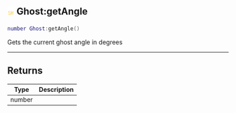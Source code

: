 ## ![shared](.gitbook/assets/shared.png) Ghost:getAngle


```lua
number Ghost:getAngle()
```

Gets the current ghost angle in degrees



------
## Returns

| Type | Description |
| ---- | ----------: |
| number |  |

